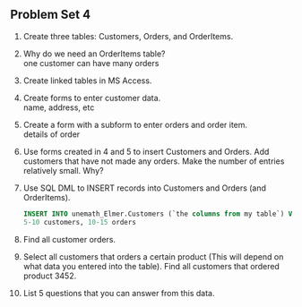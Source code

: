 ## Problem Set 4 

1. Create three tables: Customers, Orders, and OrderItems.   
   

2. Why do we need an OrderItems table?   
   one customer can have many orders   

3. Create linked tables in MS Access.   
   

4. Create forms to enter customer data.   
   name, address, etc

5. Create a form with a subform to enter orders and order item.   
   details of order

6. Use forms created in 4 and 5 to insert Customers and Orders.  Add customers that have not made any orders. Make the number of entries relatively small.  Why?   
   

7. Use SQL DML to INSERT records into Customers and Orders (and OrderItems).   
   ```sql
   INSERT INTO unemath_Elmer.Customers (`the columns from my table`) VALUES [make up stuff]
   5-10 customers, 10-15 orders
   ```

8. Find all customer orders.   
   

9. Select all customers that orders a certain product (This will depend on what data you entered into the table).  Find all customers that ordered product 3452.  
   

10. List 5 questions that you can answer from this data.   
   
